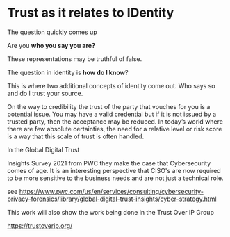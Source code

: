 # Trust as it relates to IDentity

The question quickly comes up

Are you **who you say you are?**

These representations may be truthful of false.

The question in identity is **how do I know**?

This is where two additional concepts of identity come out. Who says so and do I
trust your source.

On the way to credibility the trust of the party that vouches for you is a
potential issue. You may have a valid credential but if it is not issued by a
trusted party, then the acceptance may be reduced. In today’s world where there
are few absolute certainties, the need for a relative level or risk score is a
way that this scale of trust is often handled.

In the Global Digital Trust

Insights Survey 2021 from PWC they make the case that Cybersecurity comes of
age. It is an interesting perspective that CISO's are now required to be more
sensitive to the business needs and are not just a technical role.

see
<https://www.pwc.com/us/en/services/consulting/cybersecurity-privacy-forensics/library/global-digital-trust-insights/cyber-strategy.html>

This work will also show the work being done in the Trust Over IP Group

<https://trustoverip.org/>
